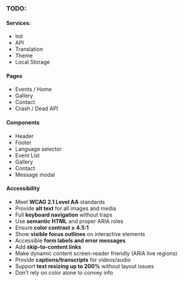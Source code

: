 ### TODO:

#### Services:

- Init
- API
- Translation
- Theme
- Local Storage

#### Pages

- Events / Home
- Gallery
- Contact
- Crash / Dead API

#### Components

- Header
- Footer
- Language selector
- Event List
- Gallery
- Contact
- Message modal

#### Accessibility

- Meet **WCAG 2.1 Level AA** standards
- Provide **alt text** for all images and media
- Full **keyboard navigation** without traps
- Use **semantic HTML** and proper ARIA roles
- Ensure **color contrast ≥ 4.5:1**
- Show **visible focus outlines** on interactive elements
- Accessible **form labels and error messages**
- Add **skip-to-content links**
- Make dynamic content screen-reader friendly (ARIA live regions)
- Provide **captions/transcripts** for videos/audio
- Support **text resizing up to 200%** without layout issues
- Don’t rely on color alone to convey info  

